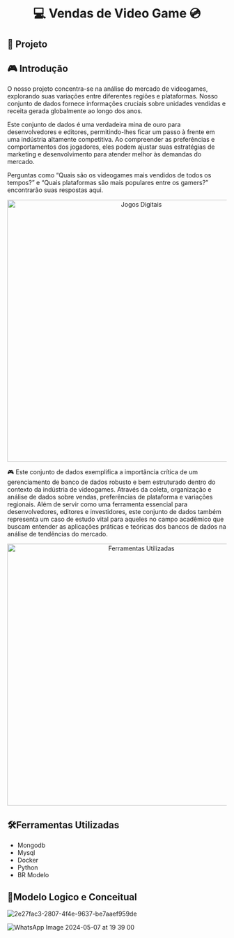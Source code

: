 

<h1 align="center"> 💻 Vendas de Video Game 💿</h1>

## 📁 Projeto 

## 🎮 Introdução
O nosso projeto concentra-se na análise do mercado de videogames, explorando suas variações entre diferentes regiões e plataformas. Nosso conjunto de dados fornece informações cruciais sobre unidades vendidas e receita gerada globalmente ao longo dos anos.

Este conjunto de dados é uma verdadeira mina de ouro para desenvolvedores e editores, permitindo-lhes ficar um passo à frente em uma indústria altamente competitiva. Ao compreender as preferências e comportamentos dos jogadores, eles podem ajustar suas estratégias de marketing e desenvolvimento para atender melhor às demandas do mercado.

Perguntas como “Quais são os videogames mais vendidos de todos os tempos?” e “Quais plataformas são mais populares entre os gamers?” encontrarão suas respostas aqui.

<div align="center">
  <img src="https://images.unsplash.com/photo-1601153211050-ae2e1fa428d7?q=80&w=2070&auto=format&fit=crop&ixlib=rb-4.0.3&ixid=M3wxMjA3fDB8MHxwaG90by1wYWdlfHx8fGVufDB8fHx8fA%3D%3D" alt="Jogos Digitais" width="600px">
</div>

🎮 Este conjunto de dados exemplifica a importância crítica de um gerenciamento de banco de dados robusto e bem estruturado dentro do contexto da indústria de videogames. Através da coleta, organização e análise de dados sobre vendas, preferências de plataforma e variações regionais. Além de servir como uma ferramenta essencial para desenvolvedores, editores e investidores, este conjunto de dados também representa um caso de estudo vital para aqueles no campo acadêmico que buscam entender as aplicações práticas e teóricas dos bancos de dados na análise de tendências do mercado. 

<div align="center">
  <img src="https://images.unsplash.com/photo-1489257712451-3a66755ca19c?q=80&w=2070&auto=format&fit=crop&ixlib=rb-4.0.3&ixid=M3wxMjA3fDB8MHxwaG90by1wYWdlfHx8fGVufDB8fHx8fA%3D%3D" alt="Ferramentas Utilizadas" width="600px">
</div>

## 🛠Ferramentas Utilizadas 

- Mongodb
- Mysql
- Docker
- Python 
- BR Modelo
</markdown>

## 📝Modelo Logico e Conceitual

![2e27fac3-2807-4f4e-9637-be7aaef959de](https://github.com/Arysmarcio/elite/assets/161548231/712d5d55-9071-47e6-a4fe-02a1d38144f5)


![WhatsApp Image 2024-05-07 at 19 39 00](https://github.com/Arysmarcio/elite/assets/161548231/e4920c71-1606-42b1-9360-5133d6127652)





